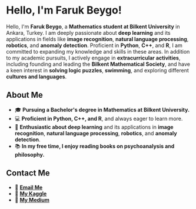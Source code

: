 # Hello, I'm Faruk Beygo!

Hello, I'm **Faruk Beygo**, a **Mathematics student at Bilkent University** in Ankara, Turkey. I am deeply passionate about **deep learning** and its applications in fields like **image recognition**, **natural language processing**, **robotics**, and **anomaly detection**. Proficient in **Python**, **C++**, and **R**, I am committed to expanding my knowledge and skills in these areas. In addition to my academic pursuits, I actively engage in **extracurricular activities**, including founding and leading the **Bilkent Mathematical Society**, and have a keen interest in **solving logic puzzles**, **swimming**, and exploring different **cultures and languages**.

## About Me

- 🎓 **Pursuing a Bachelor's degree in Mathematics at Bilkent University.**
- 💻 **Proficient in Python, C++, and R**, and always eager to learn more.
- 🤖 **Enthusiastic about deep learning** and its applications in **image recognition**, **natural language processing**, **robotics**, and **anomaly detection**.
- 📚 **In my free time, I enjoy reading books on psychoanalysis and philosophy.**

## Contact Me

- 📧 [**Email Me**](mailto:faruk.beygo@ug.bilkent.edu.tr)
- 💬 [**My Kaggle**](https://www.kaggle.com/faruk21)
- 📝 [**My Medium**](https://medium.com/@farukbeygo21)







